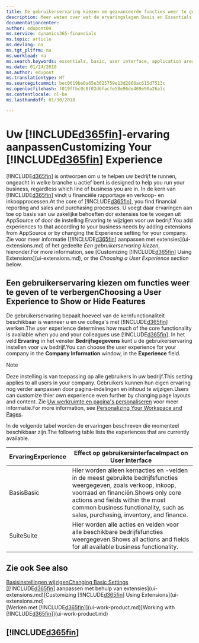 ```yaml
---
title: De gebruikerservaring kiezen om geavanceerde functies weer te geven of te verbergen | Microsoft Docs
description: Meer weten over wat de ervaringslagen Basis en Essentials betekenen voor de gebruikersinterface, toepassingsgebieden en uw bedrijf.
documentationcenter: 
author: edupont04
ms.service: dynamics365-financials
ms.topic: article
ms.devlang: na
ms.tgt_pltfrm: na
ms.workload: na
ms.search.keywords: essentials, basic, user interface, application area, experience
ms.date: 01/24/2018
ms.author: edupont
ms.translationtype: HT
ms.sourcegitcommit: bec0619be0a65e3625759e13d2866ac615d7513c
ms.openlocfilehash: f019ffbc0c8f02d6facfe58e96de469e90a26a3c
ms.contentlocale: nl-be
ms.lasthandoff: 01/30/2018

---
```

# <a name="customizing-your-included365finincludesd365finmdmd-experience"></a><span data-ttu-id="2104a-103">Uw [!INCLUDE[d365fin](includes/d365fin_md.md)]-ervaring aanpassen</span><span class="sxs-lookup"><span data-stu-id="2104a-103">Customizing Your [!INCLUDE[d365fin](includes/d365fin_md.md)] Experience</span></span>
[!INCLUDE[d365fin](includes/d365fin_md.md)] <span data-ttu-id="2104a-104"> is ontworpen om u te helpen uw bedrijf te runnen, ongeacht in welke branche u actief bent.</span><span class="sxs-lookup"><span data-stu-id="2104a-104">is designed to help you run your business, regardless which line of business you are in.</span></span> <span data-ttu-id="2104a-105">In de kern van [!INCLUDE[d365fin](includes/d365fin_md.md)] vindt u financiële rapportage en verkoop- en inkoopprocessen.</span><span class="sxs-lookup"><span data-stu-id="2104a-105">At the core of [!INCLUDE[d365fin](includes/d365fin_md.md)], you find financial reporting and sales and purchasing processes.</span></span> <span data-ttu-id="2104a-106">U voegt daar ervaringen aan toe op basis van uw zakelijke behoeften dor extensies toe te voegen uit AppSource of door de instelling Ervaring te wijzigen voor uw bedrijf.</span><span class="sxs-lookup"><span data-stu-id="2104a-106">You add experiences to that according to your business needs by adding extensions from AppSource or by changing the Experience setting for your company.</span></span> <span data-ttu-id="2104a-107">Zie voor meer informatie [[!INCLUDE[d365fin](includes/d365fin_md.md)] aanpassen met extensies](ui-extensions.md) of het gedeelte *Een gebruikerservaring kiezen*, hieronder.</span><span class="sxs-lookup"><span data-stu-id="2104a-107">For more information, see [Customizing [!INCLUDE[d365fin](includes/d365fin_md.md)] Using Extensions](ui-extensions.md), or the *Choosing a User Experience* section below.</span></span>

## <a name="choosing-a-user-experience-to-show-or-hide-features"></a><span data-ttu-id="2104a-108">Een gebruikerservaring kiezen om functies weer te geven of te verbergen</span><span class="sxs-lookup"><span data-stu-id="2104a-108">Choosing a User Experience to Show or Hide Features</span></span>
<span data-ttu-id="2104a-109">De gebruikerservaring bepaalt hoeveel van de kernfunctionaliteit beschikbaar is wanneer u en uw collega's met [!INCLUDE[d365fin](includes/d365fin_md.md)] werken.</span><span class="sxs-lookup"><span data-stu-id="2104a-109">The user experience determines how much of the core functionality is available when you and your colleagues use [!INCLUDE[d365fin](includes/d365fin_md.md)].</span></span> <span data-ttu-id="2104a-110">In het veld **Ervaring** in het venster **Bedrijfsgegevens** kunt u de gebruikerservaring instellen voor uw bedrijf.</span><span class="sxs-lookup"><span data-stu-id="2104a-110">You can choose the user experience for your company in the **Company Information** window, in the **Experience** field.</span></span>
  
> [!NOTE]  
> <span data-ttu-id="2104a-111">Deze instelling is van toepassing op alle gebruikers in uw bedrijf.</span><span class="sxs-lookup"><span data-stu-id="2104a-111">This setting applies to all users in your company.</span></span> <span data-ttu-id="2104a-112">Gebruikers kunnen hun eigen ervaring nog verder aanpassen door pagina-indelingen en inhoud te wijzigen.</span><span class="sxs-lookup"><span data-stu-id="2104a-112">Users can customize thier own experience even further by changing page layouts and content.</span></span> <span data-ttu-id="2104a-113">Zie [Uw werkruimte en pagina's personaliseren](ui-personalization-user.md) voor meer informatie.</span><span class="sxs-lookup"><span data-stu-id="2104a-113">For more information, see [Personalizing Your Workspace and Pages](ui-personalization-user.md).</span></span>  
  
<span data-ttu-id="2104a-114">In de volgende tabel worden de ervaringen beschreven die momenteel beschikbaar zijn.</span><span class="sxs-lookup"><span data-stu-id="2104a-114">The following table lists the experiences that are currently available.</span></span>

| <span data-ttu-id="2104a-115">Ervaring</span><span class="sxs-lookup"><span data-stu-id="2104a-115">Experience</span></span> | <span data-ttu-id="2104a-116">Effect op gebruikersinterface</span><span class="sxs-lookup"><span data-stu-id="2104a-116">Impact on User Interface</span></span> |
| --- | --- |
| <span data-ttu-id="2104a-117">Basis</span><span class="sxs-lookup"><span data-stu-id="2104a-117">Basic</span></span> |<span data-ttu-id="2104a-118">Hier worden alleen kernacties en -velden in de meest gebruikte bedrijfsfuncties weergegeven, zoals verkoop, inkoop, voorraad en financiën.</span><span class="sxs-lookup"><span data-stu-id="2104a-118">Shows only core actions and fields within the most common business functionality, such as sales, purchasing, inventory, and finance.</span></span> |
| <span data-ttu-id="2104a-119">Suite</span><span class="sxs-lookup"><span data-stu-id="2104a-119">Suite</span></span> |<span data-ttu-id="2104a-120">Hier worden alle acties en velden voor alle beschikbare bedrijfsfuncties weergegeven.</span><span class="sxs-lookup"><span data-stu-id="2104a-120">Shows all actions and fields for all available business functionality.</span></span>|

## <a name="see-also"></a><span data-ttu-id="2104a-121">Zie ook </span><span class="sxs-lookup"><span data-stu-id="2104a-121">See also</span></span>
[<span data-ttu-id="2104a-122">Basisinstellingen wijzigen</span><span class="sxs-lookup"><span data-stu-id="2104a-122">Changing Basic Settings</span></span>](ui-change-basic-settings.md)  
<span data-ttu-id="2104a-123">[[!INCLUDE[d365fin](includes/d365fin_md.md)] aanpassen met behulp van extensies](ui-extensions.md)</span><span class="sxs-lookup"><span data-stu-id="2104a-123">[Customizing [!INCLUDE[d365fin](includes/d365fin_md.md)] Using Extensions](ui-extensions.md)</span></span>  
<span data-ttu-id="2104a-124">[Werken met [!INCLUDE[d365fin](includes/d365fin_md.md)]](ui-work-product.md)</span><span class="sxs-lookup"><span data-stu-id="2104a-124">[Working with [!INCLUDE[d365fin](includes/d365fin_md.md)]](ui-work-product.md)</span></span>

## [!INCLUDE[d365fin](includes/free_trial_md.md)]


